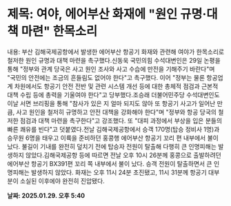# **제목: 여야, 에어부산 화재에 "원인 규명·대책 마련" 한목소리**

  내용: 부산 김해국제공항에서 발생한 에어부산 항공기 화재와 관련해 여야가 한목소리로 철저한 원인 규명과 대책 마련을 촉구했다.신동욱 국민의힘 수석대변인은 29일 논평을 통해 "정부와 관계 당국은 사고 원인 조사와 사고 수습에 만전을 기해주기 바란다"며 "국민의 안전에는 조금의 흔들림도 없어야 한다"고 촉구했다. 이어 "정부는 물론 항공업계 차원에서도 항공기 안전 전반 및 관련 시스템 개선 등에 대한 총체적 점검과 근본적 대책 수립 등에 총력을 기울여야 한다"고 당부했다.조승래 더불어민주당 수석대변인도 이날 서면 브리핑을 통해 "참사가 있은 지 얼마 되지도 않아 또 항공기 사고가 일어난 만큼, 사고 원인을 철저히 규명하고 안전 대책을 강화해야 한다"며 "정부와 항공 당국의 철저한 점검과 대책 마련을 촉구한다"고 강조했다. 또 "대피 과정에서 부상을 입은 분들의 빠른 쾌유를 빈다"고 덧붙였다.전날 김해국제공항에서 승객 170명(탑승 정비사 1명)과 승무원 6명을 태우고 이륙을 준비하던 홍콩행 에어부산 항공기 꼬리 편 내부에서 불이 났다. 불길이 기내를 완전히 덮치기 전에 탑승자 전원이 탈출해 다행히 큰 인명피해는 발생하지 않았다.김해국제공항 등에 따르면 전날 오후 10시 26분께 홍콩으로 출발하려던 에어부산 항공기 BX391편 꼬리 쪽 내부에서 불이 났다. 승객 전원이 탈출하면서 큰 인명피해는 발생하지 않았다. 화재는 오후 11시 24분 초진됐고, 11시 31분께 항공기 대부분이 소실된 이후에야 완전히 진압됐다.

  **날짜: 2025.01.29. 오후 5:40**